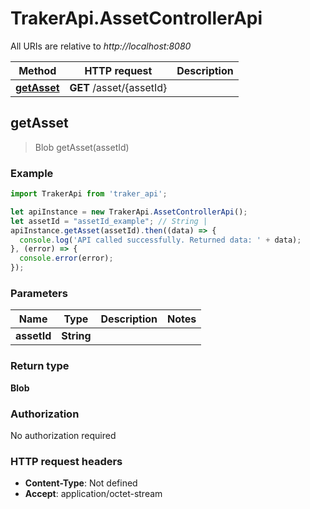 # TrakerApi.AssetControllerApi

All URIs are relative to *http://localhost:8080*

Method | HTTP request | Description
------------- | ------------- | -------------
[**getAsset**](AssetControllerApi.md#getAsset) | **GET** /asset/{assetId} | 



## getAsset

> Blob getAsset(assetId)



### Example

```javascript
import TrakerApi from 'traker_api';

let apiInstance = new TrakerApi.AssetControllerApi();
let assetId = "assetId_example"; // String | 
apiInstance.getAsset(assetId).then((data) => {
  console.log('API called successfully. Returned data: ' + data);
}, (error) => {
  console.error(error);
});

```

### Parameters


Name | Type | Description  | Notes
------------- | ------------- | ------------- | -------------
 **assetId** | **String**|  | 

### Return type

**Blob**

### Authorization

No authorization required

### HTTP request headers

- **Content-Type**: Not defined
- **Accept**: application/octet-stream


